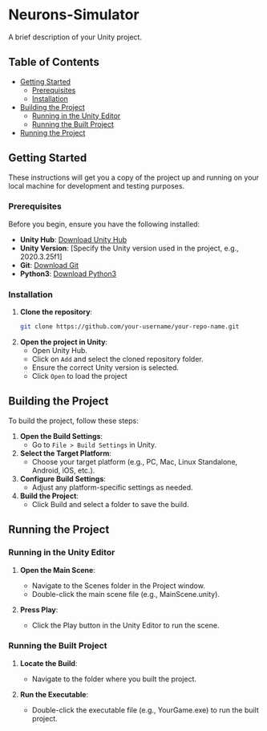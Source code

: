 # Neurons-Simulator

A brief description of your Unity project.

## Table of Contents
- [Getting Started](#getting-started)
  - [Prerequisites](#prerequisites)
  - [Installation](#installation)
- [Building the Project](#building-the-project)
  - [Running in the Unity Editor](#running-in-the-unity-editor)
  - [Running the Built Project](#running-the-built-project)
- [Running the Project](#running-the-project)

## Getting Started

These instructions will get you a copy of the project up and running on your local machine for development and testing purposes.

### Prerequisites

Before you begin, ensure you have the following installed:

- **Unity Hub**: [Download Unity Hub](https://unity3d.com/get-unity/download)
- **Unity Version**: [Specify the Unity version used in the project, e.g., 2020.3.25f1]
- **Git**: [Download Git](https://git-scm.com/)
- **Python3**: [Download Python3](https://www.python.org/downloads/)

### Installation

1. **Clone the repository**:
   ```bash
   git clone https://github.com/your-username/your-repo-name.git
   ```
2. **Open the project in Unity**:
   - Open Unity Hub.
   - Click on `Add` and select the cloned repository folder.
   - Ensure the correct Unity version is selected.
   - Click `Open` to load the project

## Building the Project

To build the project, follow these steps:

1. **Open the Build Settings**:
   - Go to `File > Build Settings` in Unity.
2. **Select the Target Platform**:
   - Choose your target platform (e.g., PC, Mac, Linux Standalone, Android, iOS, etc.).
3. **Configure Build Settings**:
   - Adjust any platform-specific settings as needed.
4. **Build the Project**:
   - Click Build and select a folder to save the build.
  
## Running the Project

### Running in the Unity Editor

1. **Open the Main Scene**:
   - Navigate to the Scenes folder in the Project window.
   - Double-click the main scene file (e.g., MainScene.unity).

2. **Press Play**:
   - Click the Play button in the Unity Editor to run the scene.

### Running the Built Project

1. **Locate the Build**:
   - Navigate to the folder where you built the project.

2. **Run the Executable**:
   - Double-click the executable file (e.g., YourGame.exe) to run the built project.
